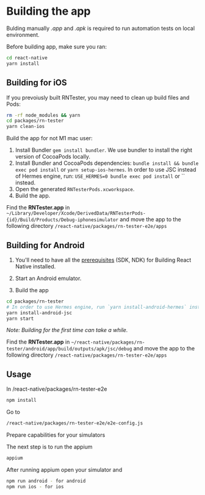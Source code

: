 # Building the app
Bulding manually *.app* and *.apk* is required to run automation tests on local environment. 

Before building app, make sure you ran:

```bash
cd react-native
yarn install
```
## Building for iOS

If you prevoiusly built RNTester, you may need to clean up build files and Pods:
```bash
rm -rf node_modules && yarn
cd packages/rn-tester
yarn clean-ios
```

Build the app for not M1 mac user: 

1. Install Bundler `gem install bundler`. We use bundler to install the right version of CocoaPods locally.
2. Install Bundler and CocoaPods dependencies: `bundle install && bundle exec pod install` or `yarn setup-ios-hermes`. In order to use JSC instead of Hermes engine, run: `USE_HERMES=0 bundle exec pod install` or `` instead.
3. Open the generated `RNTesterPods.xcworkspace`.
4. Build the app.

Find the **RNTester.app** in `~/Library/Developer/Xcode/DerivedData/RNTesterPods-{id}/Build/Products/Debug-iphonesimulator` and move the app to the following directory `/react-native/packages/rn-tester-e2e/apps`


## Building for Android
1. You'll need to have all the [prerequisites](https://reactnative.dev/contributing/how-to-build-from-source#prerequisites) (SDK, NDK) for Building React Native installed.

2. Start an Android emulator.
3. Build the app 
```sh
cd packages/rn-tester
# In order to use Hermes engine, run `yarn install-android-hermes` instead.
yarn install-android-jsc
yarn start
```

_Note: Building for the first time can take a while._

Find the **RNTester.app** in `~/react-native/packages/rn-tester/android/app/build/outputs/apk/jsc/debug` and move the app to the following directory `/react-native/packages/rn-tester-e2e/apps`


## Usage

In /react-native/packages/rn-tester-e2e

```bash
npm install
```

Go to
```bash
/react-native/packages/rn-tester-e2e/e2e-config.js
```
Prepare capabilities for your simulators

The next step is to run the appium

```bash
appium
```

After running appium open your simulator and

```bash
npm run android - for android
npm run ios - for ios
```



